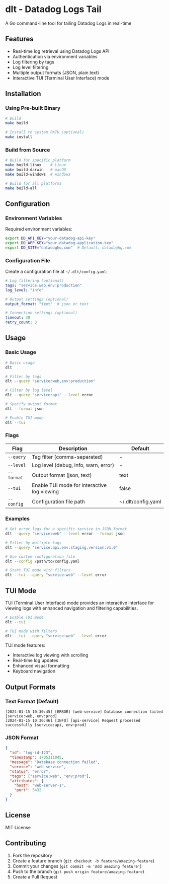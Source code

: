# dlt - Datadog Logs Tail

A Go command-line tool for tailing Datadog Logs in real-time

## Features

- Real-time log retrieval using Datadog Logs API
- Authentication via environment variables
- Log filtering by tags
- Log level filtering
- Multiple output formats (JSON, plain text)
- Interactive TUI (Terminal User Interface) mode

## Installation

### Using Pre-built Binary

```bash
# Build
make build

# Install to system PATH (optional)
make install
```

### Build from Source

```bash
# Build for specific platform
make build-linux    # Linux
make build-darwin   # macOS
make build-windows  # Windows

# Build for all platforms
make build-all
```

## Configuration

### Environment Variables

Required environment variables:

```bash
export DD_API_KEY="your-datadog-api-key"
export DD_APP_KEY="your-datadog-application-key"
export DD_SITE="datadoghq.com"  # Default: datadoghq.com
```

### Configuration File

Create a configuration file at `~/.dlt/config.yaml`:

```yaml
# Log filtering (optional)
tags: "service:web,env:production"
log_level: "info"

# Output settings (optional)
output_format: "text"  # json or text

# Connection settings (optional)
timeout: 30
retry_count: 3
```

## Usage

### Basic Usage

```bash
# Basic usage
dlt

# Filter by tags
dlt --query "service:web,env:production"

# Filter by log level
dlt --query "service:api" --level error

# Specify output format
dlt --format json

# Enable TUI mode
dlt --tui
```

### Flags

| Flag | Description | Default |
|------|-------------|---------|
| `--query` | Tag filter (comma-separated) | - |
| `--level` | Log level (debug, info, warn, error) | - |
| `--format` | Output format (json, text) | text |
| `--tui` | Enable TUI mode for interactive log viewing | false |
| `--config` | Configuration file path | ~/.dlt/config.yaml |

### Examples

```bash
# Get error logs for a specific service in JSON format
dlt --query "service:web" --level error --format json

# Filter by multiple tags
dlt --query "service:api,env:staging,version:v1.0"

# Use custom configuration file
dlt --config /path/to/config.yaml

# Start TUI mode with filters
dlt --tui --query "service:web" --level error
```

## TUI Mode

TUI (Terminal User Interface) mode provides an interactive interface for viewing logs with enhanced navigation and filtering capabilities.

```bash
# Enable TUI mode
dlt --tui

# TUI mode with filters
dlt --tui --query "service:web" --level error
```

TUI mode features:
- Interactive log viewing with scrolling
- Real-time log updates
- Enhanced visual formatting
- Keyboard navigation

## Output Formats

### Text Format (Default)

```
[2024-01-15 10:30:45] [ERROR] [web-service] Database connection failed [service:web, env:prod]
[2024-01-15 10:30:46] [INFO] [api-service] Request processed successfully [service:api, env:prod]
```

### JSON Format

```json
{
  "id": "log-id-123",
  "timestamp": 1705311045,
  "message": "Database connection failed",
  "service": "web-service",
  "status": "error",
  "tags": ["service:web", "env:prod"],
  "attributes": {
    "host": "web-server-1",
    "port": 5432
  }
}
```

## License

MIT License

## Contributing

1. Fork the repository
2. Create a feature branch (`git checkout -b feature/amazing-feature`)
3. Commit your changes (`git commit -m 'Add amazing feature'`)
4. Push to the branch (`git push origin feature/amazing-feature`)
5. Create a Pull Request
